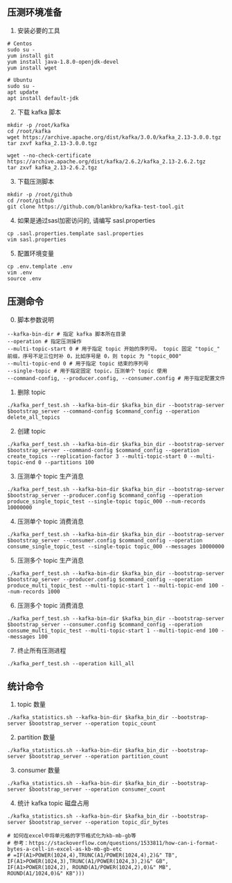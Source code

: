 ## 压测环境准备

1. 安装必要的工具

```shell
# Centos
sudo su -
yum install git
yum install java-1.8.0-openjdk-devel
yum install wget

# Ubuntu
sudo su -
apt update
apt install default-jdk
```

2. 下载 kafka 脚本

```shell
mkdir -p /root/kafka
cd /root/kafka
wget https://archive.apache.org/dist/kafka/3.0.0/kafka_2.13-3.0.0.tgz
tar zxvf kafka_2.13-3.0.0.tgz

wget --no-check-certificate https://archive.apache.org/dist/kafka/2.6.2/kafka_2.13-2.6.2.tgz
tar zxvf kafka_2.13-2.6.2.tgz
```

3. 下载压测脚本

```shell
mkdir -p /root/github
cd /root/github
git clone https://github.com/blankbro/kafka-test-tool.git
```

4. 如果是通过sasl加密访问的, 请编写 sasl.properties

```shell
cp .sasl.properties.template sasl.properties
vim sasl.properties
```

5. 配置环境变量

```shell
cp .env.template .env
vim .env
source .env
```

## 压测命令

0. 脚本参数说明

```shell
--kafka-bin-dir # 指定 kafka 脚本所在目录
--operation # 指定压测操作
--multi-topic-start 0 # 用于指定 topic 开始的序列号。 topic 固定 "topic_" 前缀，序号不足三位时补 0，比如序号是 0，则 topic 为 "topic_000"
--multi-topic-end 0 # 用于指定 topic 结束的序列号
--single-topic # 用于指定固定 topic，压测单个 topic 使用
--command-config, --producer.config, --consumer.config # 用于指定配置文件 
```

1. 删除 topic

```shell
./kafka_perf_test.sh --kafka-bin-dir $kafka_bin_dir --bootstrap-server $bootstrap_server --command-config $command_config --operation delete_all_topics
```

2. 创建 topic

```shell
./kafka_perf_test.sh --kafka-bin-dir $kafka_bin_dir --bootstrap-server $bootstrap_server --command-config $command_config --operation create_topics --replication-factor 3 --multi-topic-start 0 --multi-topic-end 0 --partitions 100
```

3. 压测单个 topic 生产消息

```shell
./kafka_perf_test.sh --kafka-bin-dir $kafka_bin_dir --bootstrap-server $bootstrap_server --producer.config $command_config --operation produce_single_topic_test --single-topic topic_000 --num-records 10000000
```

4. 压测单个 topic 消费消息

```shell
./kafka_perf_test.sh --kafka-bin-dir $kafka_bin_dir --bootstrap-server $bootstrap_server --consumer.config $command_config --operation consume_single_topic_test --single-topic topic_000 --messages 10000000
```

5. 压测多个 topic 生产消息

```shell
./kafka_perf_test.sh --kafka-bin-dir $kafka_bin_dir --bootstrap-server $bootstrap_server --producer.config $command_config --operation produce_multi_topic_test --multi-topic-start 1 --multi-topic-end 100 --num-records 1000
```

6. 压测多个 topic 消费消息

```shell
./kafka_perf_test.sh --kafka-bin-dir $kafka_bin_dir --bootstrap-server $bootstrap_server --consumer.config $command_config --operation consume_multi_topic_test --multi-topic-start 1 --multi-topic-end 100 --messages 100
```

7. 终止所有压测进程

```shell
./kafka_perf_test.sh --operation kill_all
```

## 统计命令

1. topic 数量

```shell
./kafka_statistics.sh --kafka-bin-dir $kafka_bin_dir --bootstrap-server $bootstrap_server --operation topic_count 
```

2. partition 数量

```shell
./kafka_statistics.sh --kafka-bin-dir $kafka_bin_dir --bootstrap-server $bootstrap_server --operation partition_count 
```

3. consumer 数量

```shell
./kafka_statistics.sh --kafka-bin-dir $kafka_bin_dir --bootstrap-server $bootstrap_server --operation consumer_count 
```

4. 统计 kafka topic 磁盘占用

```shell
./kafka_statistics.sh --kafka-bin-dir $kafka_bin_dir --bootstrap-server $bootstrap_server --operation topic_dir_bytes 

# 如何在excel中将单元格的字节格式化为kb-mb-gb等
# 参考：https://stackoverflow.com/questions/1533811/how-can-i-format-bytes-a-cell-in-excel-as-kb-mb-gb-etc
# =IF(A1>POWER(1024,4),TRUNC(A1/POWER(1024,4),2)&" TB", IF(A1>POWER(1024,3),TRUNC(A1/POWER(1024,3),2)&" GB", IF(A1>POWER(1024,2), ROUND(A1/POWER(1024,2),0)&" MB", ROUND(A1/1024,0)&" KB")))
```